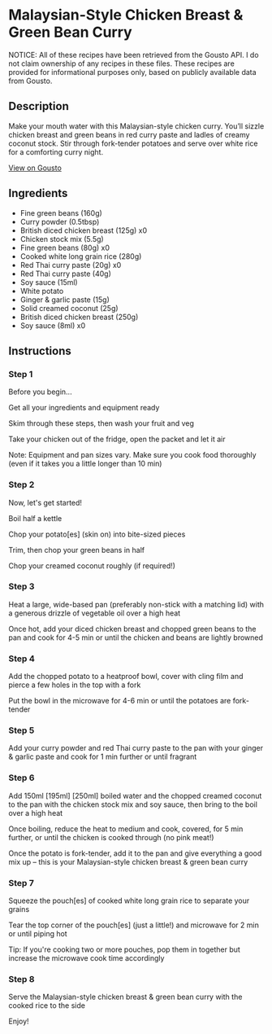 # Malaysian-Style Chicken Breast & Green Bean Curry

NOTICE: All of these recipes have been retrieved from the Gousto API. I do not claim ownership of any recipes in these files. These recipes are provided for informational purposes only, based on publicly available data from Gousto.

## Description

Make your mouth water with this Malaysian-style chicken curry. You’ll sizzle chicken breast and green beans in red curry paste and ladles of creamy coconut stock. Stir through fork-tender potatoes and serve over white rice for a comforting curry night.

[View on Gousto](https://www.gousto.co.uk/recipes/cookbook/malaysian-style-chicken-breast-green-bean-curry)

## Ingredients

- Fine green beans (160g)
- Curry powder (0.5tbsp)
- British diced chicken breast (125g) x0
- Chicken stock mix (5.5g)
- Fine green beans (80g) x0
- Cooked white long grain rice (280g)
- Red Thai curry paste (20g) x0
- Red Thai curry paste (40g)
- Soy sauce (15ml)
- White potato
- Ginger & garlic paste (15g)
- Solid creamed coconut (25g)
- British diced chicken breast (250g)
- Soy sauce (8ml) x0

## Instructions


### Step 1

Before you begin...

Get all your ingredients and equipment ready

Skim through these steps, then wash your fruit and veg

Take your chicken out of the fridge, open the packet and let it air

Note: Equipment and pan sizes vary. Make sure you cook food thoroughly (even if it takes you a little longer than 10 min)


### Step 2

Now, let's get started!

Boil half a kettle

Chop your potato[es] (skin on) into bite-sized pieces

Trim, then chop your green beans in half

Chop your creamed coconut roughly (if required!)


### Step 3

Heat a large, wide-based pan (preferably non-stick with a matching lid) with a generous drizzle of vegetable oil over a high heat

Once hot, add your diced chicken breast and chopped green beans to the pan and cook for 4-5 min or until the chicken and beans are lightly browned


### Step 4

Add the chopped potato to a heatproof bowl, cover with cling film and pierce a few holes in the top with a fork

Put the bowl in the microwave for 4-6 min or until the potatoes are fork-tender


### Step 5

Add your curry powder and red Thai curry paste to the pan with your ginger & garlic paste and cook for 1 min further or until fragrant


### Step 6

Add 150ml <span class="text-purple">[195ml]</span> <span class="text-danger">[250ml]</span> boiled water and the chopped creamed coconut to the pan with the chicken stock mix and soy sauce, then bring to the boil over a high heat

Once boiling, reduce the heat to medium and cook, covered, for 5 min further, or until the chicken is cooked through (no pink meat!)

Once the potato is fork-tender, add it to the pan and give everything a good mix up – this is your Malaysian-style chicken breast & green bean curry


### Step 7

Squeeze the pouch[es] of cooked white long grain rice to separate your grains

Tear the top corner of the pouch[es] (just a little!) and microwave for 2 min or until piping hot

Tip: If you're cooking two or more pouches, pop them in together but increase the microwave cook time accordingly

### Step 8

Serve the Malaysian-style chicken breast & green bean curry with the cooked rice to the side

Enjoy!

